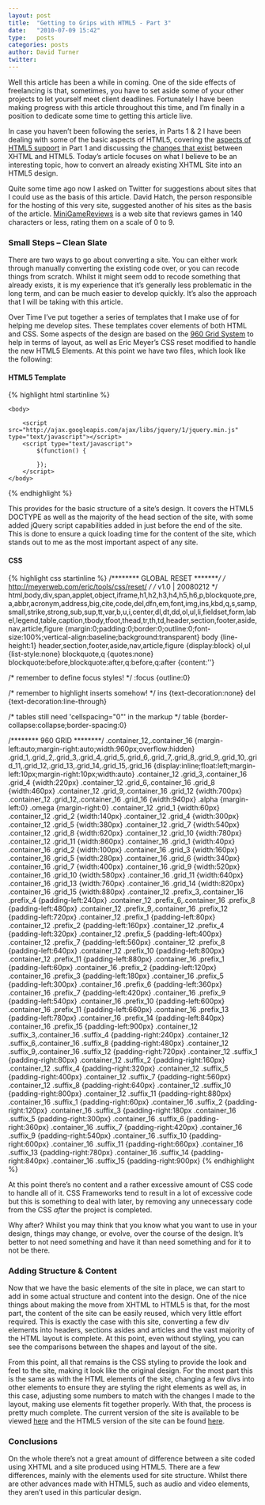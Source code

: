 ```yaml
---
layout: post
title:  "Getting to Grips with HTML5 - Part 3"
date:   "2010-07-09 15:42"
type:   posts
categories: posts
author: David Turner
twitter:
---
```

Well this article has been a while in coming. One of the side effects of freelancing is that, sometimes, you have to set aside some of your other projects to let yourself meet client deadlines. Fortunately I have been making progress with this article throughout this time, and I’m finally in a position to dedicate some time to getting this article live.

In case you haven’t been following the series, in Parts 1 &amp; 2 I have been dealing with some of the basic aspects of HTML5, covering the [aspects of HTML5 support](/getting-to-grips-with-html5-part-1/) in Part 1 and discussing the [changes that exist](/getting-to-grips-with-html5-part-2/) between XHTML and HTML5. Today’s article focuses on what I believe to be an interesting topic, how to convert an already existing XHTML Site into an HTML5 design.

Quite some time ago now I asked on Twitter for suggestions about sites that I could use as the basis of this article. David Hatch, the person responsible for the hosting of this very site, suggested another of his sites as the basis of the article. [MiniGameReviews](http://minigamereviews.com/) is a web site that reviews games in 140 characters or less, rating them on a scale of 0 to 9.

### Small Steps – Clean Slate

There are two ways to go about converting a site. You can either work through manually converting the existing code over, or you can recode things from scratch. Whilst it might seem odd to recode something that already exists, it is my experience that it’s generally less problematic in the long term, and can be much easier to develop quickly. It’s also the approach that I will be taking with this article.

Over Time I’ve put together a series of templates that I make use of for helping me develop sites. These templates cover elements of both HTML and CSS. Some aspects of the design are based on the [960 Grid System](http://960.gs/) to help in terms of layout, as well as Eric Meyer’s CSS reset modified to handle the new HTML5 Elements. At this point we have two files, which look like the following:

#### HTML5 Template

{% highlight html startinline %}
<!DOCTYPE html>
<html>
	<head>
		<meta charset="utf-8" />
		<title></title>
		<!--[if lt IE 9]>
		<script src="http://html5shiv.googlecode.com/svn/trunk/html5.js"></script>
		<![endif]-->
		<link type="text/css" rel="stylesheet" media="screen" href="style.css" />
		<link rel="shortcut icon" href="" />
		<meta name="description" content="" />
		<meta name="keywords" content="" />
		<!--<meta name="robots" content="noindex,nofollow" />-->
	</head>

	<body>

		<script src="http://ajax.googleapis.com/ajax/libs/jquery/1/jquery.min.js" type="text/javascript"></script>
		<script type="text/javascript">
			$(function() {

			});
		</script>
	</body>
</html>
{% endhighlight %}

This provides for the basic structure of a site’s design. It covers the HTML5 DOCTYPE as well as the majority of the head section of the site, with some added jQuery script capabilities added in just before the end of the site. This is done to ensure a quick loading time for the content of the site, which stands out to me as the most important aspect of any site.

#### CSS

{% highlight css startinline %}
/******** GLOBAL RESET ********/
/* http://meyerweb.com/eric/tools/css/reset/ */
/* v1.0 | 20080212 */
html,body,div,span,applet,object,iframe,h1,h2,h3,h4,h5,h6,p,blockquote,pre,a,abbr,acronym,address,big,cite,code,del,dfn,em,font,img,ins,kbd,q,s,samp,small,strike,strong,sub,sup,tt,var,b,u,i,center,dl,dt,dd,ol,ul,li,fieldset,form,label,legend,table,caption,tbody,tfoot,thead,tr,th,td,header,section,footer,aside,nav,article,figure {margin:0;padding:0;border:0;outline:0;font-size:100%;vertical-align:baseline;background:transparent}
body {line-height:1}
header,section,footer,aside,nav,article,figure {display:block}
ol,ul {list-style:none}
blockquote,q {quotes:none}
blockquote:before,blockquote:after,q:before,q:after {content:''}

/* remember to define focus styles! */
:focus {outline:0}

/* remember to highlight inserts somehow! */
ins {text-decoration:none}
del {text-decoration:line-through}

/* tables still need 'cellspacing="0"' in the markup */
table {border-collapse:collapse;border-spacing:0}

/******** 960 GRID ********/
.container_12,.container_16 {margin-left:auto;margin-right:auto;width:960px;overflow:hidden}
.grid_1,.grid_2,.grid_3,.grid_4,.grid_5,.grid_6,.grid_7,.grid_8,.grid_9,.grid_10,.grid_11,.grid_12,.grid_13,.grid_14,.grid_15,.grid_16 {display:inline;float:left;margin-left:10px;margin-right:10px;width:auto}
.container_12 .grid_3,.container_16 .grid_4 {width:220px}
.container_12 .grid_6,.container_16 .grid_8 {width:460px}
.container_12 .grid_9,.container_16 .grid_12 {width:700px}
.container_12 .grid_12,.container_16 .grid_16 {width:940px}
.alpha {margin-left:0}
.omega {margin-right:0}
.container_12 .grid_1 {width:60px}
.container_12 .grid_2 {width:140px}
.container_12 .grid_4 {width:300px}
.container_12 .grid_5 {width:380px}
.container_12 .grid_7 {width:540px}
.container_12 .grid_8 {width:620px}
.container_12 .grid_10 {width:780px}
.container_12 .grid_11 {width:860px}
.container_16 .grid_1 {width:40px}
.container_16 .grid_2 {width:100px}
.container_16 .grid_3 {width:160px}
.container_16 .grid_5 {width:280px}
.container_16 .grid_6 {width:340px}
.container_16 .grid_7 {width:400px}
.container_16 .grid_9 {width:520px}
.container_16 .grid_10 {width:580px}
.container_16 .grid_11 {width:640px}
.container_16 .grid_13 {width:760px}
.container_16 .grid_14 {width:820px}
.container_16 .grid_15 {width:880px}
.container_12 .prefix_3,.container_16 .prefix_4 {padding-left:240px}
.container_12 .prefix_6,.container_16 .prefix_8 {padding-left:480px}
.container_12 .prefix_9,.container_16 .prefix_12 {padding-left:720px}
.container_12 .prefix_1 {padding-left:80px}
.container_12 .prefix_2 {padding-left:160px}
.container_12 .prefix_4 {padding-left:320px}
.container_12 .prefix_5 {padding-left:400px}
.container_12 .prefix_7 {padding-left:560px}
.container_12 .prefix_8 {padding-left:640px}
.container_12 .prefix_10 {padding-left:800px}
.container_12 .prefix_11 {padding-left:880px}
.container_16 .prefix_1 {padding-left:60px}
.container_16 .prefix_2 {padding-left:120px}
.container_16 .prefix_3 {padding-left:180px}
.container_16 .prefix_5 {padding-left:300px}
.container_16 .prefix_6 {padding-left:360px}
.container_16 .prefix_7 {padding-left:420px}
.container_16 .prefix_9 {padding-left:540px}
.container_16 .prefix_10 {padding-left:600px}
.container_16 .prefix_11 {padding-left:660px}
.container_16 .prefix_13 {padding-left:780px}
.container_16 .prefix_14 {padding-left:840px}
.container_16 .prefix_15 {padding-left:900px}
.container_12 .suffix_3,.container_16 .suffix_4 {padding-right:240px}
.container_12 .suffix_6,.container_16 .suffix_8 {padding-right:480px}
.container_12 .suffix_9,.container_16 .suffix_12 {padding-right:720px}
.container_12 .suffix_1 {padding-right:80px}
.container_12 .suffix_2 {padding-right:160px}
.container_12 .suffix_4 {padding-right:320px}
.container_12 .suffix_5 {padding-right:400px}
.container_12 .suffix_7 {padding-right:560px}
.container_12 .suffix_8 {padding-right:640px}
.container_12 .suffix_10 {padding-right:800px}
.container_12 .suffix_11 {padding-right:880px}
.container_16 .suffix_1 {padding-right:60px}
.container_16 .suffix_2 {padding-right:120px}
.container_16 .suffix_3 {padding-right:180px
.container_16 .suffix_5 {padding-right:300px}
.container_16 .suffix_6 {padding-right:360px}
.container_16 .suffix_7 {padding-right:420px}
.container_16 .suffix_9 {padding-right:540px}
.container_16 .suffix_10 {padding-right:600px}
.container_16 .suffix_11 {padding-right:660px}
.container_16 .suffix_13 {padding-right:780px}
.container_16 .suffix_14 {padding-right:840px}
.container_16 .suffix_15 {padding-right:900px}
{% endhighlight %}

At this point there’s no content and a rather excessive amount of CSS code to handle all of it. CSS Frameworks tend to result in a lot of excessive code but this is something to deal with later, by removing any unnecessary code from the CSS _after_ the project is completed.

Why after? Whilst you may think that you know what you want to use in your design, things may change, or evolve, over the course of the design. It’s better to not need something and have it than need something and for it to not be there.

### Adding Structure & Content

Now that we have the basic elements of the site in place, we can start to add in some actual structure and content into the design. One of the nice things about making the move from XHTML to HTML5 is that, for the most part, the content of the site can be easily reused, which very little effort required. This is exactly the case with this site, converting a few div elements into headers, sections asides and articles and the vast majority of the HTML layout is complete. At this point, even without styling, you can see the comparisons between the shapes and layout of the site.

From this point, all that remains is the CSS styling to provide the look and feel to the site, making it look like the original design. For the most part this is the same as with the HTML elements of the site, changing a few divs into other elements to ensure they are styling the right elements as well as, in this case, adjusting some numbers to match with the changes I made to the layout, making use elements fit together properly. With that, the process is pretty much complete. The current version of the site is available to be viewed [here](http://minigamereviews.com/) and the HTML5 version of the site can be found [here](http://davidturner.name/demos/minigamereviews-html5/).

### Conclusions

On the whole there’s not a great amount of difference between a site coded using XHTML and a site produced using HTML5. There are a few differences, mainly with the elements used for site structure. Whilst there are other advances made with HTML5, such as audio and video elements, they aren’t used in this particular design.